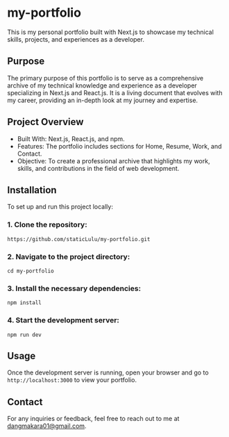 
# my-portfolio
This is my personal portfolio built with Next.js to showcase my technical skills, projects, and experiences as a developer.

## Purpose
The primary purpose of this portfolio is to serve as a comprehensive archive of my technical knowledge and experience as a developer specializing in Next.js and React.js. It is a living document that evolves with my career, providing an in-depth look at my journey and expertise.

## Project Overview
 - Built With: Next.js, React.js, and npm.
 - Features: The portfolio includes sections for Home, Resume, Work, and Contact.
 - Objective: To create a professional archive that highlights my work, skills, and contributions in the field of web development.
 
## Installation 
To set up and run this project locally:

### 1. Clone the repository:
    https://github.com/staticLulu/my-portfolio.git

### 2. Navigate to the project directory:
    cd my-portfolio

### 3. Install the necessary dependencies:
    npm install

### 4. Start the development server:
    npm run dev
    
## Usage
Once the development server is running, open your browser and go to `http://localhost:3000` to view your portfolio.



## Contact
For any inquiries or feedback, feel free to reach out to me at [dangmakara01@gmail.com](https://mail.google.com/mail/?view=cm&fs=1&to=dangmakara01@gmail.com).
